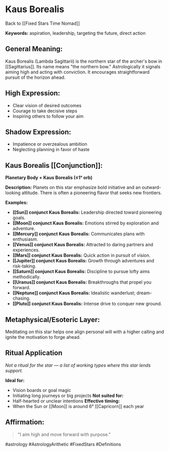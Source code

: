 # Kaus Borealis

Back to [[Fixed Stars Time Nomad]]

**Keywords:** aspiration, leadership, targeting the future, direct action

## General Meaning:
Kaus Borealis (Lambda Sagittarii) is the northern star of the archer's bow in [[Sagittarius]]. Its name means "the northern bow." Astrologically it signals aiming high and acting with conviction. It encourages straightforward pursuit of the horizon ahead.

## High Expression:
- Clear vision of desired outcomes
- Courage to take decisive steps
- Inspiring others to follow your aim

## Shadow Expression:
- Impatience or overzealous ambition
- Neglecting planning in favor of haste

## Kaus Borealis [[Conjunction]]:

**Planetary Body + Kaus Borealis (≤1° orb)**

**Description:**
Planets on this star emphasize bold initiative and an outward-looking attitude. There is often a pioneering flavor that seeks new frontiers.

**Examples:**
- **[[Sun]] conjunct Kaus Borealis:** Leadership directed toward pioneering goals.
- **[[Moon]] conjunct Kaus Borealis:** Emotions stirred by exploration and adventure.
- **[[Mercury]] conjunct Kaus Borealis:** Communicates plans with enthusiasm.
- **[[Venus]] conjunct Kaus Borealis:** Attracted to daring partners and experiences.
- **[[Mars]] conjunct Kaus Borealis:** Quick action in pursuit of vision.
- **[[Jupiter]] conjunct Kaus Borealis:** Growth through adventures and risk-taking.
- **[[Saturn]] conjunct Kaus Borealis:** Discipline to pursue lofty aims methodically.
- **[[Uranus]] conjunct Kaus Borealis:** Breakthroughs that propel you forward.
- **[[Neptune]] conjunct Kaus Borealis:** Idealistic wanderlust; dream-chasing.
- **[[Pluto]] conjunct Kaus Borealis:** Intense drive to conquer new ground.

## Metaphysical/Esoteric Layer:
Meditating on this star helps one align personal will with a higher calling and ignite the motivation to forge ahead.

## Ritual Application
*Not a ritual for the star — a list of working types where this star lends support.*

**Ideal for:**
- Vision boards or goal magic
- Initiating long journeys or big projects
**Not suited for:**
- Half-hearted or unclear intentions
**Effective timing:**
- When the Sun or [[Moon]] is around 6° [[Capricorn]] each year

## Affirmation:

> "I aim high and move forward with purpose."

#astrology #AstrologyArithetic #FixedStars #Definitions
